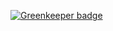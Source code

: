 
[![Greenkeeper badge](https://badges.greenkeeper.io/luisandia/multi-docker-k8s.svg)](https://greenkeeper.io/)
